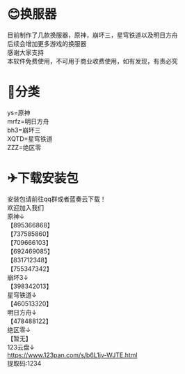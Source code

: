 # 😊换服器  
目前制作了几款换服器，原神，崩坏三，星穹铁道以及明日方舟  
后续会增加更多游戏的换服器  
感谢大家支持  
本软件免费使用，不可用于商业收费使用，如有发现，有责必究  
# 🌳分类  
ys=原神   
mrfz=明日方舟  
bh3=崩坏三  
XQTD=星穹铁道  
ZZZ=绝区零
  
# ✈下载安装包  
安装包请前往qq群或者蓝奏云下载！  
欢迎加入我们  
原神↓  
【895366868】  
【737585860】  
【709666103】  
【692469085】  
【831712348】  
【755347342】  
崩坏3↓    
【398342013】  
星穹铁道↓    
【460513320】  
明日方舟↓    
【478488122】  
绝区零↓  
【暂无】  
123云盘↓  
https://www.123pan.com/s/b6L1jv-WJTE.html  
提取码:1234  

